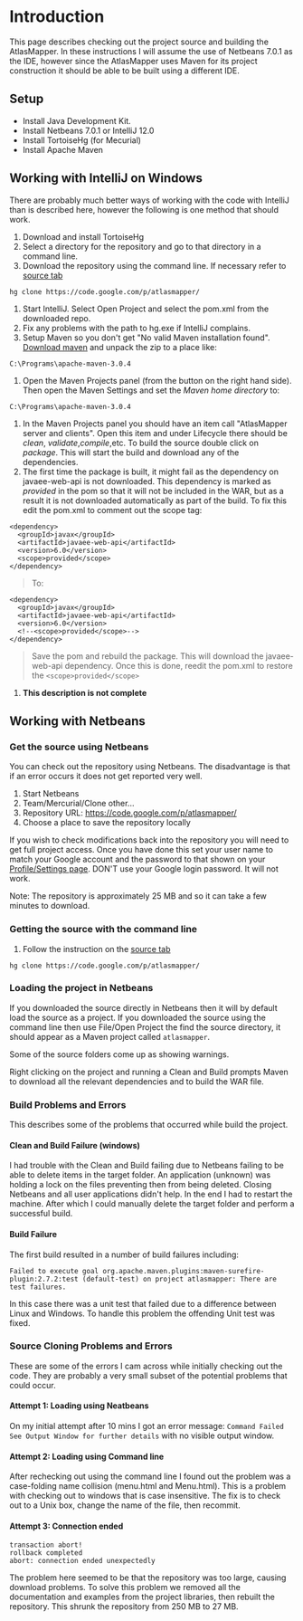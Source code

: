 # Introduction #
This page describes checking out the project source and building the AtlasMapper. In these instructions I will assume the use of Netbeans 7.0.1 as the IDE, however since the AtlasMapper uses Maven for its project construction it should be able to be built using a different IDE.

## Setup ##
  * Install Java Development Kit.
  * Install Netbeans 7.0.1 or IntelliJ  12.0
  * Install TortoiseHg (for Mecurial)
  * Install Apache Maven

## Working with IntelliJ on Windows ##
There are probably much better ways of working with the code with IntelliJ than is described here, however the following is one method that should work.
  1. Download and install TortoiseHg
  1. Select a directory for the repository and go to that directory in a command line.
  1. Download the repository using the command line. If necessary refer to [source tab](http://code.google.com/p/atlasmapper/source/checkout)
```
hg clone https://code.google.com/p/atlasmapper/ 
```
  1. Start IntelliJ. Select Open Project and select the pom.xml from the downloaded repo.
  1. Fix any problems with the path to hg.exe if IntelliJ complains.
  1. Setup Maven so you don't get "No valid Maven installation found". [Download maven](http://maven.apache.org/download.cgi) and unpack the zip to a place like:
```
C:\Programs\apache-maven-3.0.4
```
  1. Open the Maven Projects panel (from the button on the right hand side). Then open the Maven Settings and set the _Maven home directory_ to:
```
C:\Programs\apache-maven-3.0.4
```
  1. In the Maven Projects panel you should have an item call "AtlasMapper server and clients". Open this item and under Lifecycle there should be _clean_, _validate_,_compile_,etc. To build the source double click on _package_. This will start the build and download any of the dependencies.
  1. The first time the package is built, it might fail as the dependency on javaee-web-api is not downloaded. This dependency is marked as _provided_ in the pom so that it will not be included in the WAR, but as a result it is not downloaded automatically as part of the build. To fix this edit the pom.xml to comment out the scope tag:
```
<dependency>
  <groupId>javax</groupId>
  <artifactId>javaee-web-api</artifactId>
  <version>6.0</version>
  <scope>provided</scope>
</dependency>
```
> To:
```
<dependency>
  <groupId>javax</groupId>
  <artifactId>javaee-web-api</artifactId>
  <version>6.0</version>
  <!--<scope>provided</scope>-->
</dependency>
```
> Save the pom and rebuild the package. This will download the javaee-web-api dependency. Once this is done, reedit the pom.xml to restore the `<scope>provided</scope>`
  1. **This description is not complete**

## Working with Netbeans ##
### Get the source using Netbeans ###

You can check out the repository using Netbeans. The disadvantage is that if an error occurs it does not get reported very well.

  1. Start Netbeans
  1. Team/Mercurial/Clone other...
  1. Repository URL: https://code.google.com/p/atlasmapper/
  1. Choose a place to save the repository locally

If you wish to check modifications back into the repository you will need to get full project access. Once you have done this set your user name to match your Google account and the password to that shown on your [Profile/Settings page](https://code.google.com/hosting/settings). DON'T use your Google login password. It will not work.

Note: The repository is approximately 25 MB and so it can take a few minutes to download.

### Getting the source with the command line ###
  1. Follow the instruction on the [source tab](http://code.google.com/p/atlasmapper/source/checkout)
```
hg clone https://code.google.com/p/atlasmapper/ 
```

### Loading the project in Netbeans ###
If you downloaded the source directly in Netbeans then it will by default load the source as a project. If you downloaded the source using the command line then use File/Open Project the find the source directory, it should appear as a Maven project called `atlasmapper`.

Some of the source folders come up as showing warnings.

Right clicking on the project and running a Clean and Build prompts Maven to download all the relevant dependencies and to build the WAR file.

### Build Problems and Errors ###
This describes some of the problems that occurred while build the project.

#### Clean and Build Failure (windows) ####
I had trouble with the Clean and Build failing due to Netbeans failing to be able to delete items in the target folder. An application (unknown) was holding a lock on the files preventing then from being deleted. Closing Netbeans and all user applications didn't help. In the end I had to restart the machine. After which I could manually delete the target folder and perform a successful build.

#### Build Failure ####
The first build resulted in a number of build failures including:
```
Failed to execute goal org.apache.maven.plugins:maven-surefire-plugin:2.7.2:test (default-test) on project atlasmapper: There are test failures.
```
In this case there was a unit test that failed due to a difference between Linux and Windows. To handle this problem the offending Unit test was fixed.

### Source Cloning Problems and Errors ###
These are some of the errors I cam across while initially checking out the code. They are probably a very small subset of the potential problems that could occur.

#### Attempt 1: Loading using Neatbeans ####
On my initial attempt after 10 mins I got an error message:
`Command Failed See Output Window for further details` with no visible output window.

#### Attempt 2: Loading using Command line ####
After rechecking out using the command line I found out the problem was a case-folding name collision (menu.html and Menu.html). This is a problem with checking out to windows that is case insensitive. The fix is to check out to a Unix box, change the name of the file, then recommit.

#### Attempt 3: Connection ended ####
```
transaction abort!
rollback completed
abort: connection ended unexpectedly
```
The problem here seemed to be that the repository was too large, causing download problems. To solve this problem we removed all the documentation and examples from the project libraries, then rebuilt the repository. This shrunk the repository from 250 MB to 27 MB.